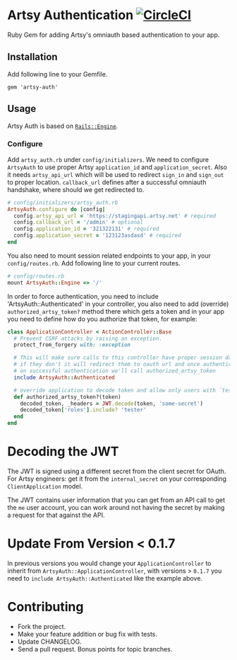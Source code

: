 # Artsy Authentication [![CircleCI](https://circleci.com/gh/artsy/artsy-auth/tree/master.svg?style=shield)](https://circleci.com/gh/artsy/artsy-auth/tree/master)

Ruby Gem for adding Artsy's omniauth based authentication to your app.

## Installation
Add following line to your Gemfile.

```
gem 'artsy-auth'
```

## Usage
Artsy Auth is based on [`Rails::Engine`](http://api.rubyonrails.org/classes/Rails/Engine.html).

### Configure
Add `artsy_auth.rb` under `config/initializers`. We need to configure `ArtsyAuth` to use proper Artsy `application_id` and `application_secret`. Also it needs `artsy_api_url` which will be used to redirect `sign_in` and `sign_out` to proper location.
`callback_url` defines after a successful omniauth handshake, where should we get redirected to.

```ruby
# config/initializers/artsy_auth.rb
ArtsyAuth.configure do |config|
  config.artsy_api_url = 'https://stagingapi.artsy.net' # required
  config.callback_url = '/admin' # optional
  config.application_id = '321322131' # required
  config.application_secret = '123123asdasd' # required
end
```

You also need to mount session related endpoints to your app, in your `config/routes.rb`. Add following line to your current routes.
```ruby
# config/routes.rb
mount ArtsyAuth::Engine => '/'
```

In order to force authentication, you need to include 'ArtsyAuth::Authenticated' in your controller, you also need to add (override) `authorized_artsy_token?` method there which gets a token and in your app you need to define how do you authorize that token, for example:
```ruby
class ApplicationController < ActionController::Base
  # Prevent CSRF attacks by raising an exception.
  protect_from_forgery with: :exception

  # This will make sure calls to this controller have proper session data
  # if they don't it will redirect them to oauth url and once authenticated
  # on successful authentication we'll call authorized_artsy_token
  include ArtsyAuth::Authenticated

  # override application to decode token and allow only users with `tester` role
  def authorized_artsy_token?(token)
    decoded_token, _headers = JWT.decode(token, 'some-secret')
    decoded_token['roles'].include? 'tester'
  end
end
```

# Decoding the JWT

The JWT is signed using a different secret from the client secret for OAuth. For Artsy engineers: get it from the `internal_secret` on your corresponding `ClientApplication` model.

The JWT contains user information that you can get from an API call to get the `me` user account, you can work around not having the secret by making a request for that against the API.


# Update From Version < 0.1.7
In previous versions you would change your `ApplicationController` to inherit from `ArtsyAuth::ApplicationController`, with versions > `0.1.7` you need to `include ArtsyAuth::Authenticated` like the example above.

# Contributing

* Fork the project.
* Make your feature addition or bug fix with tests.
* Update CHANGELOG.
* Send a pull request. Bonus points for topic branches.

